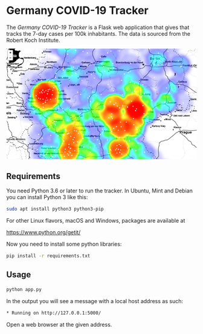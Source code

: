 # Germany COVID-19 Tracker

The *Germany COVID-19 Tracker* is a Flask web application that gives that tracks the 7-day cases per 100k 
inhabitants. The data is sourced from the Robert Koch Institute. 

![alt text](heatmap.png)

## Requirements

You need Python 3.6 or later to run the tracker.
In Ubuntu, Mint and Debian you can install Python 3 like this:

```bash
sudo apt install python3 python3-pip
```

For other Linux flavors, macOS and Windows, packages are available at

https://www.python.org/getit/

Now you need to install some python libraries:

```bash
pip install -r requirements.txt
```

## Usage

```bash
python app.py
```

In the output you will see a message with a local host address as such:
```bash
* Running on http://127.0.0.1:5000/
```
Open a web browser at the given address.
